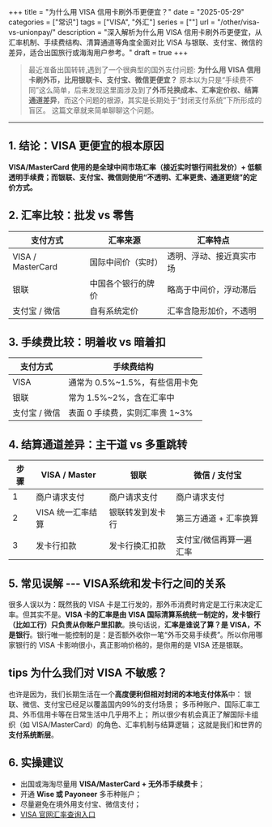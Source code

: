 +++
title = "为什么用 VISA 信用卡刷外币更便宜？"
date = "2025-05-29"
categories = ["常识"]
tags = ["VISA", "外汇"]
series = [""]
url = "/other/visa-vs-unionpay/"
description = "深入解析为什么用 VISA 信用卡刷外币更便宜，从汇率机制、手续费结构、清算通道等角度全面对比 VISA 与银联、支付宝、微信的差异，适合出国旅行或海淘用户参考。"
draft = true
+++

> 最近准备出国转转,遇到了一个很典型的国外支付问题: **为什么用 VISA 信用卡刷外币，比用银联卡、支付宝、微信更便宜？**
原本以为只是“手续费不同”这么简单，后来发现这里面涉及到了**外币兑换成本、汇率定价权、结算通道差异**，而这个问题的根源，其实是长期处于“封闭支付系统”下所形成的盲区。
这篇文章就来简单聊聊这个问题。

---

## 1. 结论：VISA 更便宜的根本原因

**VISA/MasterCard 使用的是全球中间市场汇率（接近实时银行间批发价）+ 低额透明手续费；而银联、支付宝、微信则使用“不透明、汇率更贵、通道更绕”的定价方式。**


## 2. 汇率比较：批发 vs 零售

| 支付方式 | 汇率来源 | 汇率特点 |
|----------|----------|-----------|
| VISA / MasterCard | 国际中间价（实时） | 透明、浮动、接近真实市场 |
| 银联 | 中国各个银行的牌价 | 略高于中间价，浮动滞后 |
| 支付宝 / 微信 | 自有系统定价 | 汇率含隐形加价，不透明 |


## 3. 手续费比较：明着收 vs 暗着扣

| 支付方式 | 手续费结构 | 
|----------|-------------|
| VISA | 通常为 0.5%~1.5%，有些信用卡免 | 
| 银联 | 常为 1.5%~2%，含在汇率中 | 
| 支付宝 / 微信 | 表面 0 手续费，实则汇率贵 1~3% | 


## 4. 结算通道差异：主干道 vs 多重跳转

| 步骤 | VISA / Master | 银联 | 微信 / 支付宝 |
|------|---------------|-------|----------------|
| 1 | 商户请求支付 | 商户请求支付 | 商户请求支付 |
| 2 | VISA 统一汇率结算 | 银联转发到发卡行 | 第三方通道 + 汇率换算 |
| 3 | 发卡行扣款 | 发卡行换汇扣款 | 支付宝/微信再算一遍汇率 |


## 5. 常见误解 --- VISA系统和发卡行之间的关系

很多人误以为：既然我的 VISA 卡是工行发的，那外币消费时肯定是工行来决定汇率。但其实不是。**VISA 卡的汇率是由 VISA 国际清算系统统一制定的，发卡银行（比如工行）只负责从你账户里扣款**。换句话说，**汇率是谁说了算？是 VISA，不是银行**。银行唯一能控制的是：是否额外收你一笔“外币交易手续费”。所以你用哪家银行的 VISA 卡影响很小，真正影响价格的，是你用的是 VISA 还是银联。


## tips 为什么我们对 VISA 不敏感？

也许是因为，我们长期生活在一个**高度便利但相对封闭的本地支付体系**中：
银联、微信、支付宝已经足以覆盖国内99%的支付场景；
多币种账户、国际汇率工具、外币信用卡等在日常生活中几乎用不上；
所以很少有机会真正了解国际卡组织（如 VISA/MasterCard）的角色、汇率机制与结算逻辑；
这就是我们和世界的**支付系统断层**。


## 6. 实操建议

- 出国或海淘尽量用 **VISA/MasterCard + 无外币手续费卡**；
- 开通 **Wise 或 Payoneer** 多币种账户；
- 尽量避免在境外用支付宝、微信支付；
- [VISA 官网汇率查询入口](https://www.visa.com.hk/support/consumer/travel-support/exchange-rate-calculator.html)


